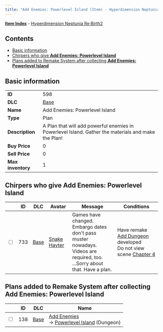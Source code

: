 ```yaml
---
title: "Add Enemies: Powerlevel Island (Item) - Hyperdimension Neptunia Re;Birth2"
---
```


[**Item Index**](/neptunia/rb2/item/index.html) - [Hyperdimension Neptunia Re;Birth2](/neptunia/rb2)

## Contents

- [Basic information](#basic-information)
- [Chirpers who give **Add Enemies: Powerlevel Island**](#chirpers-who-give-add-enemies-powerlevel-island)
- [Plans added to Remake System after collecting **Add Enemies: Powerlevel Island**](#plans-added-to-remake-system-after-collecting-add-enemies-powerlevel-island)

## Basic information

|   |   |
| -- | -- |
| **ID** | 598 |
| **DLC** | [Base](/neptunia/rb2/dlc/0-base.html) |
| **Name** | Add Enemies: Powerlevel Island |
| **Type** | Plan |
| **Description** | A Plan that will add powerful enemies in Powerlevel Island. Gather the materials and make the Plan! |
| **Buy Price** | 0 |
| **Sell Price** | 0 |
| **Max inventory** | 1 |

## Chirpers who give **Add Enemies: Powerlevel Island**

|    | ID | DLC | Avatar | Message | Conditions |
| -- | -- | --- | ------ | ------- | ---------- |
| <input type="checkbox" id="rb2-chirper-event-0-733" class="trackbox" /> | 733 | [Base](/neptunia/rb2/dlc/0-base.html) | [Snake Hayter](/neptunia/rb2/avatar/0-118-snake-hayter.html) | Games have changed.<br />Embargo dates don't pass muster nowadays.<br />Videos are required, too.<br />...Sorry about that. Have a plan. | Have remake [Add Dungeon](/neptunia/rb2/remake/0-102-add-dungeon.html) developed<br />Do not view scene [Chapter 4](/neptunia/rb2/scene/0-301-chapter-4.html) |

## Plans added to Remake System after collecting **Add Enemies: Powerlevel Island**

|    | ID | DLC | Name |
| -- | -- | --- | ---- |
| <input type="checkbox" id="rb2-remake-0-138" class="trackbox" /> | 138 | [Base](/neptunia/rb2/dlc/0-base.html) | [Add Enemies](/neptunia/rb2/remake/0-138-add-enemies.html)<br />→ [Powerlevel Island](/neptunia/rb2/dungeon/0-30-powerlevel-island.html) (Dungeon) |